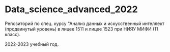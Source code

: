 # Data_science_advanced_2022

Репозиторий по спец. курсу "Анализ данных и искусственный интеллект (продвинутый уровень) в лицее 1511 и лицее 1523 при НИЯУ МИФИ (11 класс).

2022-2023 учебный год.
